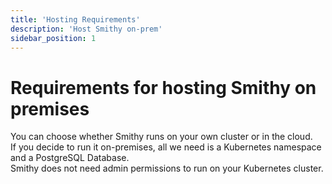 ```yaml
---
title: 'Hosting Requirements'
description: 'Host Smithy on-prem'
sidebar_position: 1
---
```


# Requirements for hosting Smithy on premises

You can choose whether Smithy runs on your own cluster or in the cloud.  
If you decide to run it on-premises, all we need is a Kubernetes namespace and a PostgreSQL Database.  
Smithy does not need admin permissions to run on your Kubernetes cluster.  
